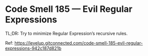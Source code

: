 # Code Smell 185 — Evil Regular Expressions

TL;DR: Try to minimize Regular Expression’s recursive rules.

Ref: https://levelup.gitconnected.com/code-smell-185-evil-regular-expressions-942c187d821b
